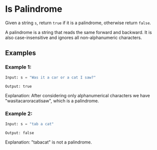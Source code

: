 # Is Palindrome

Given a string ```s```, return ```true``` if it is a palindrome, otherwise return ```false```.

A palindrome is a string that reads the same forward and backward. It is also case-insensitive and ignores all non-alphanumeric characters.


## Examples

### Example 1:

``` python 
Input: s = "Was it a car or a cat I saw?"

Output: true

```
Explanation: After considering only alphanumerical characters we have "wasitacaroracatisaw", which is a palindrome.

### Example 2:
``` python
Input: s = "tab a cat"

Output: false

```
Explanation: "tabacat" is not a palindrome.